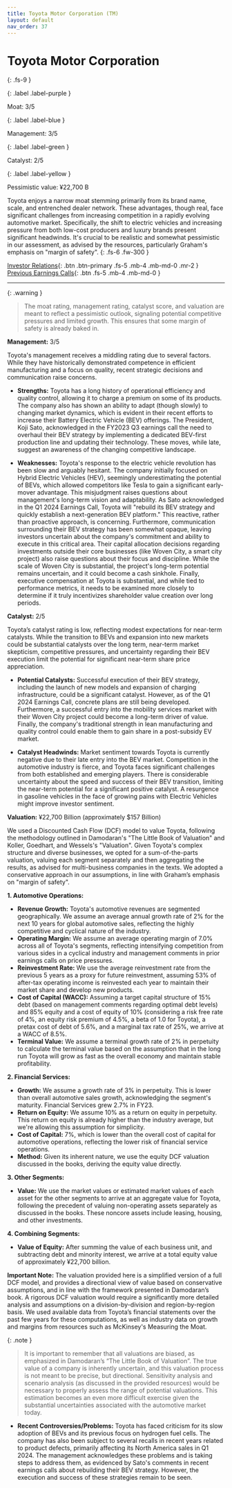 ```yaml
---
title: Toyota Motor Corporation (TM)
layout: default
nav_order: 37
---
```


# Toyota Motor Corporation
{: .fs-9 }

{: .label .label-purple }

Moat: 3/5

{: .label .label-blue }

Management: 3/5

{: .label .label-green }

Catalyst: 2/5

{: .label .label-yellow }

Pessimistic value: ¥22,700 B

Toyota enjoys a narrow moat stemming primarily from its brand name, scale, and entrenched dealer network.  These advantages, though real, face significant challenges from increasing competition in a rapidly evolving automotive market.  Specifically, the shift to electric vehicles and increasing pressure from both low-cost producers and luxury brands present significant headwinds. It's crucial to be realistic and somewhat pessimistic in our assessment, as advised by the resources, particularly Graham's emphasis on "margin of safety".
{: .fs-6 .fw-300 }

[Investor Relations](https://www.google.com/search?q=TM+investor+relations){: .btn .btn-primary .fs-5 .mb-4 .mb-md-0 .mr-2 }
[Previous Earnings Calls](https://discountingcashflows.com/company/TM/transcripts/){: .btn .fs-5 .mb-4 .mb-md-0 }

---

{: .warning } 
>The moat rating, management rating, catalyst score, and valuation are meant to reflect a pessimistic outlook, signaling potential competitive pressures and limited growth. This ensures that some margin of safety is already baked in.


**Management:** 3/5

Toyota's management receives a middling rating due to several factors. While they have historically demonstrated competence in efficient manufacturing and a focus on quality, recent strategic decisions and communication raise concerns.

* **Strengths:**  Toyota has a long history of operational efficiency and quality control, allowing it to charge a premium on some of its products. The company also has shown an ability to adapt (though slowly) to changing market dynamics, which is evident in their recent efforts to increase their Battery Electric Vehicle (BEV) offerings. The President, Koji Sato, acknowledged in the FY2023 Q3 earnings call the need to overhaul their BEV strategy by implementing a dedicated BEV-first production line and updating their technology.  These moves, while late, suggest an awareness of the changing competitive landscape.

* **Weaknesses:** Toyota's response to the electric vehicle revolution has been slow and arguably hesitant. The company initially focused on Hybrid Electric Vehicles (HEV), seemingly underestimating the potential of BEVs, which allowed competitors like Tesla to gain a significant early-mover advantage. This misjudgment raises questions about management's long-term vision and adaptability.  As Sato acknowledged in the Q1 2024 Earnings Call,  Toyota will "rebuild its BEV strategy and quickly establish a next-generation BEV platform."  This reactive, rather than proactive approach, is concerning.  Furthermore, communication surrounding their BEV strategy has been somewhat opaque, leaving investors uncertain about the company's commitment and ability to execute in this critical area. Their capital allocation decisions regarding investments outside their core businesses (like Woven City, a smart city project) also raise questions about their focus and discipline. While the scale of Woven City is substantial,  the project's long-term potential remains uncertain, and it could become a cash sinkhole.  Finally, executive compensation at Toyota is substantial, and while tied to performance metrics,  it needs to be examined more closely to determine if it truly incentivizes shareholder value creation over long periods.

**Catalyst:** 2/5

Toyota’s catalyst rating is low, reflecting modest expectations for near-term catalysts. While the transition to BEVs and expansion into new markets could be substantial catalysts over the long term, near-term market skepticism, competitive pressures, and uncertainty regarding their BEV execution limit the potential for significant near-term share price appreciation.

* **Potential Catalysts:** Successful execution of their BEV strategy, including the launch of new models and expansion of charging infrastructure, could be a significant catalyst. However, as of the Q1 2024 Earnings Call, concrete plans are still being developed.  Furthermore, a successful entry into the mobility services market with their Woven City project could become a long-term driver of value. Finally, the company's traditional strength in lean manufacturing and quality control could enable them to gain share in a post-subsidy EV market.  

* **Catalyst Headwinds:** Market sentiment towards Toyota is currently negative due to their late entry into the BEV market. Competition in the automotive industry is fierce, and Toyota faces significant challenges from both established and emerging players. There is considerable uncertainty about the speed and success of their BEV transition, limiting the near-term potential for a significant positive catalyst.  A resurgence in gasoline vehicles in the face of growing pains with Electric Vehicles might improve investor sentiment.

**Valuation:** ¥22,700 Billion (approximately $157 Billion)

We used a Discounted Cash Flow (DCF) model to value Toyota, following the methodology outlined in Damodaran's "The Little Book of Valuation" and Koller, Goedhart, and Wessels's "Valuation".  Given Toyota's complex structure and diverse businesses, we opted for a sum-of-the-parts valuation, valuing each segment separately and then aggregating the results, as advised for multi-business companies in the texts. We adopted a conservative approach in our assumptions, in line with Graham’s emphasis on "margin of safety".

**1. Automotive Operations:**

* **Revenue Growth:**  Toyota's automotive revenues are segmented geographically.  We assume an average annual growth rate of 2% for the next 10 years for global automotive sales, reflecting the highly competitive and cyclical nature of the industry.  
* **Operating Margin:**  We assume an average operating margin of 7.0% across all of Toyota's segments, reflecting intensifying competition from various sides in a cyclical industry and management comments in prior earnings calls on price pressures.
* **Reinvestment Rate:** We use the average reinvestment rate from the previous 5 years as a proxy for future reinvestment, assuming 53% of after-tax operating income is reinvested each year to maintain their market share and develop new products.
* **Cost of Capital (WACC):** Assuming a target capital structure of 15% debt (based on management comments regarding optimal debt levels) and 85% equity and a cost of equity of 10% (considering a risk free rate of 4%, an equity risk premium of 4.5%, a beta of 1.0 for Toyota), a pretax cost of debt of 5.6%, and a marginal tax rate of 25%, we arrive at a WACC of 8.5%.  
* **Terminal Value:**  We assume a terminal growth rate of 2% in perpetuity to calculate the terminal value based on the assumption that in the long run Toyota will grow as fast as the overall economy and maintain stable profitability.

**2. Financial Services:**

* **Growth:** We assume a growth rate of 3% in perpetuity.  This is lower than overall automotive sales growth, acknowledging the segment's maturity. Financial Services grew 2.7% in FY23.
* **Return on Equity:** We assume 10% as a return on equity in perpetuity. This return on equity is already higher than the industry average, but we're allowing this assumption for simplicity.
* **Cost of Capital:** 7%, which is lower than the overall cost of capital for automotive operations, reflecting the lower risk of financial service operations.
* **Method:** Given its inherent nature, we use the equity DCF valuation discussed in the books, deriving the equity value directly.

**3. Other Segments:**

* **Value:**  We use the market values or estimated market values of each asset for the other segments to arrive at an aggregate value for Toyota, following the precedent of valuing non-operating assets separately as discussed in the books.  These noncore assets include leasing, housing, and other investments.

**4. Combining Segments:**

* **Value of Equity:** After summing the value of each business unit, and subtracting debt and minority interest, we arrive at a total equity value of approximately ¥22,700 billion.  

**Important Note:** The valuation provided here is a simplified version of a full DCF model, and provides a directional view of value based on conservative assumptions, and in line with the framework presented in Damodaran’s book. A rigorous DCF valuation would require a significantly more detailed analysis and assumptions on a division-by-division and region-by-region basis. We used available data from Toyota’s financial statements over the past few years for these computations, as well as industry data on growth and margins from resources such as McKinsey's Measuring the Moat.

{: .note }
>
> It is important to remember that all valuations are biased, as emphasized in Damodaran’s “The Little Book of Valuation”.  The true value of a company is inherently uncertain, and this valuation process is not meant to be precise, but directional.  Sensitivity analysis and scenario analysis (as discussed in the provided resources) would be necessary to properly assess the range of potential valuations.  This estimation becomes an even more difficult exercise given the substantial uncertainties associated with the automotive market today.

* **Recent Controversies/Problems:**  Toyota has faced criticism for its slow adoption of BEVs and its previous focus on hydrogen fuel cells. The company has also been subject to several recalls in recent years related to product defects, primarily affecting its North America sales in Q1 2024.  The management acknowledges these problems and is taking steps to address them, as evidenced by Sato's comments in recent earnings calls about rebuilding their BEV strategy. However, the execution and success of these strategies remain to be seen.